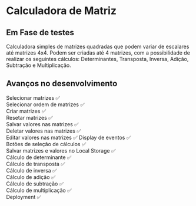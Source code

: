 # Calculadora de Matriz
## Em Fase de testes

Calculadora simples de matrizes quadradas que podem variar de escalares até matrizes 4x4.
Podem ser criadas até 4 matrizes, com a possibilidade de realizar os seguintes cálculos:
Determinantes, Transposta, Inversa, Adição, Subtração e Multiplicação.

## Avanços no desenvolvimento

Selecionar matrizes ✅ <br/>
Selecionar ordem de matrizes ✅ <br/>
Criar matrizes ✅ <br/>
Resetar matrizes ✅ <br/>
Salvar valores nas matrizes ✅ <br/>
Deletar valores nas matrizes ✅ <br/>
Editar valores nas matrizes ✅
Display de eventos ✅ <br/>
Botões de seleção de cálculos ✅ <br/>
Salvar matrizes e valores no Local Storage ✅ <br/>
Cálculo de determinante ✅ <br/>
Cálculo de transposta ✅ <br/>
Cálculo de inversa ✅ <br/>
Cálculo de adição ✅ <br/>
Cálculo de subtração ✅ <br/>
Cálculo de multiplicação ✅ <br/>
Deployment ✅

